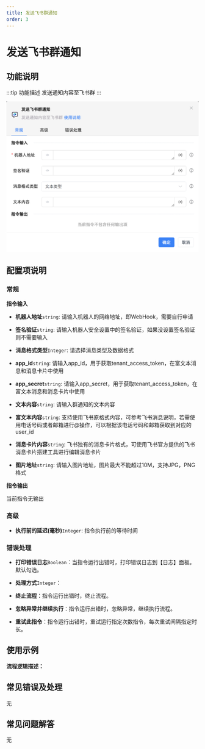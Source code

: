 ```yaml
---
title: 发送飞书群通知
order: 3
---
```


# 发送飞书群通知

## 功能说明

:::tip 功能描述
发送通知内容至飞书群
:::

![发送飞书群通知](../../../assets/发送飞书群通知_command.png)

## 配置项说明

### 常规

**指令输入**

- **机器人地址**`string`: 请输入机器人的网络地址，即WebHook，需要自行申请

- **签名验证**`string`: 请输入机器人安全设置中的签名验证，如果没设置签名验证则不需要输入

- **消息格式类型**`Integer`: 请选择消息类型及数据格式

- **app_id**`string`: 请输入app_id，用于获取tenant_access_token，在富文本消息和消息卡片中使用

- **app_secret**`string`: 请输入app_secret，用于获取tenant_access_token，在富文本消息和消息卡片中使用

- **文本内容**`string`: 请输入群通知的文本内容

- **富文本内容**`string`: 支持使用飞书原格式内容，可参考飞书消息说明，若需使用电话号码或者邮箱进行@操作，可以根据该电话号码和邮箱获取到对应的user_id

- **消息卡片内容**`string`: 飞书独有的消息卡片格式，可使用飞书官方提供的飞书消息卡片搭建工具进行编辑消息卡片

- **图片地址**`string`: 请输入图片地址，图片最大不能超过10M，支持JPG，PNG格式


**指令输出**

当前指令无输出

### 高级

- **执行前的延迟(毫秒)**`Integer`: 指令执行前的等待时间

### 错误处理

- **打印错误日志**`Boolean`：当指令运行出错时，打印错误日志到【日志】面板。默认勾选。

- **处理方式**`Integer`：

 - **终止流程**：指令运行出错时，终止流程。

 - **忽略异常并继续执行**：指令运行出错时，忽略异常，继续执行流程。

 - **重试此指令**：指令运行出错时，重试运行指定次数指令，每次重试间隔指定时长。

## 使用示例

**流程逻辑描述：** 

## 常见错误及处理

无

## 常见问题解答

无

